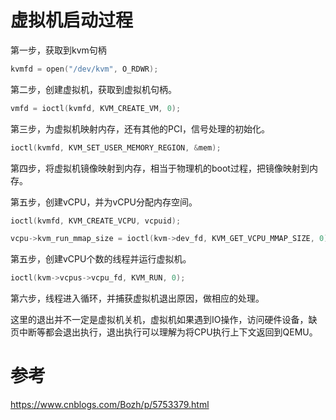 
# 虚拟机启动过程

第一步，获取到kvm句柄

```cpp
kvmfd = open("/dev/kvm", O_RDWR);
```

第二步，创建虚拟机，获取到虚拟机句柄。

```cpp
vmfd = ioctl(kvmfd, KVM_CREATE_VM, 0);
```

第三步，为虚拟机映射内存，还有其他的PCI，信号处理的初始化。

```cpp
ioctl(kvmfd, KVM_SET_USER_MEMORY_REGION, &mem);
```
第四步，将虚拟机镜像映射到内存，相当于物理机的boot过程，把镜像映射到内存。

第五步，创建vCPU，并为vCPU分配内存空间。

```cpp
ioctl(kvmfd, KVM_CREATE_VCPU, vcpuid);

vcpu->kvm_run_mmap_size = ioctl(kvm->dev_fd, KVM_GET_VCPU_MMAP_SIZE, 0);
```

第五步，创建vCPU个数的线程并运行虚拟机。

```cpp
ioctl(kvm->vcpus->vcpu_fd, KVM_RUN, 0);
```

第六步，线程进入循环，并捕获虚拟机退出原因，做相应的处理。

这里的退出并不一定是虚拟机关机，虚拟机如果遇到IO操作，访问硬件设备，缺页中断等都会退出执行，退出执行可以理解为将CPU执行上下文返回到QEMU。

# 参考

https://www.cnblogs.com/Bozh/p/5753379.html